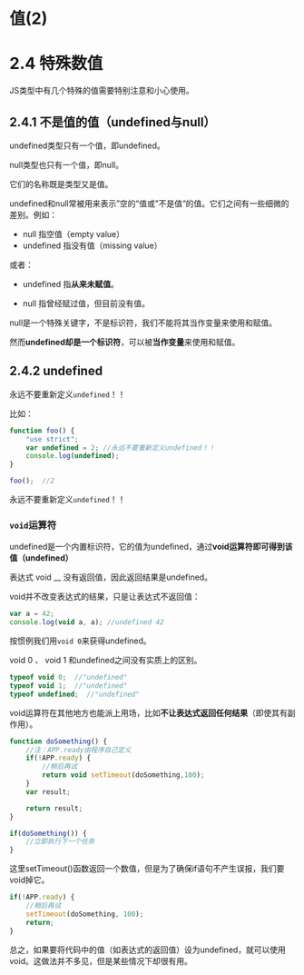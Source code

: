 # **值(2)**

# 2.4 特殊数值

JS类型中有几个特殊的值需要特别注意和小心使用。

## **2.4.1 不是值的值**（undefined与null）

undefined类型只有一个值，即undefined。

null类型也只有一个值，即null。

它们的名称既是类型又是值。

undefined和null常被用来表示”空的“值或”不是值“的值。它们之间有一些细微的差别。例如：
- null 指空值（empty value）
- undefined 指没有值（missing value）

或者：

- undefined 指**从来未赋值**。

- null 指曾经赋过值，但目前没有值。

null是一个特殊关键字，不是标识符，我们不能将其当作变量来使用和赋值。

然而**undefined却是一个标识符**，可以被**当作变量**来使用和赋值。

## **2.4.2 undefined**

永远不要重新定义`undefined`！！

比如：
```js
function foo() {
    "use strict";
    var undefined = 2; //永远不要重新定义undefined！！
    console.log(undefined);
}

foo();  //2
```
永远不要重新定义`undefined`！！


### `void`运算符

undefined是一个内置标识符，它的值为undefined，通过**void运算符即可得到该值（undefined）**

表达式 void __ 没有返回值，因此返回结果是undefined。

void并不改变表达式的结果，只是让表达式不返回值：
```js
var a = 42;
console.log(void a, a); //undefined 42
```

按惯例我们用`void 0`来获得undefined。

void 0 、 void 1 和undefined之间没有实质上的区别。
```js
typeof void 0;  //"undefined"
typeof void 1;  //"undefined"
typeof undefined;  //"undefined"
```

void运算符在其他地方也能派上用场，比如**不让表达式返回任何结果**（即使其有副作用）。

```js
function doSomething() {
    //注：APP.ready由程序自己定义
    if(!APP.ready) {
        //稍后再试
        return void setTimeout(doSomething,100);
    }
    var result;

    return result;
}

if(doSomething()) {
    //立即执行下一个任务
}
```

这里setTimeout()函数返回一个数值，但是为了确保if语句不产生误报，我们要void掉它。
```js
if(!APP.ready) {
    //稍后再试
    setTimeout(doSomething, 100);
    return;
}
```

总之，如果要将代码中的值（如表达式的返回值）设为undefined，就可以使用void。这做法并不多见，但是某些情况下却很有用。
